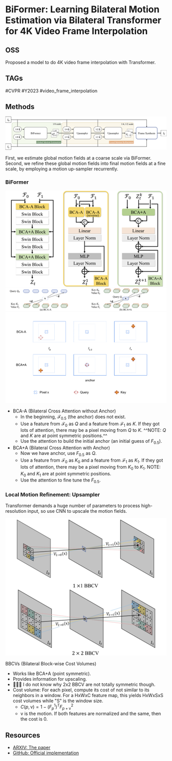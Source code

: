 # BiFormer: Learning Bilateral Motion Estimation via Bilateral Transformer for 4K Video Frame Interpolation

## OSS

Proposed a model to do 4K video frame interpolation with Transformer.

## TAGs

#CVPR #Y2023 #video_frame_interpolation

## Methods

![](./assets/architecture.png)

First, we estimate global motion fields at a coarse scale via BiFormer. Second, we refine these global motion fields into final motion fields at a fine scale, by employing a motion up-sampler recurrently.

### BiFormer

![](./assets/biformer.png)
![](./assets/bcaa_1.png)
![](./assets/bcaa_2.png)

- BCA-A (Bilateral Cross Attention without Anchor)
    - In the beginning, $`\mathcal{F}_{0.5}`$ (the anchor) does not exist.
    - Use a feature from $`\mathcal{F}_{0}`$ as $`Q`$ and a feature from $`\mathcal{F}_{1}`$ as $`K`$. If they got lots of attention, there may be a pixel moving from $`Q`$ to $`K`$. ^^NOTE: $`Q`$ and  $`K`$ are at point symmetric positions.^^
    - Use the attention to build the initial anchor (an initial guess of $`F_{0.5}`$).
- BCA+A (Bilateral Cross Attention with Anchor)
    - Now we have anchor, use $`F_{0.5}`$ as $`Q`$.
    - Use a feature from $`\mathcal{F}_{0}`$ as $`K_0`$ and a feature from $`\mathcal{F}_{1}`$ as $`K_1`$. If they got lots of attention, there may be a pixel moving from $`K_0`$ to $`K_1`$. NOTE: $`K_0`$ and  $`K_1`$ are at point symmetric positions.
    - Use the attention to fine tune the $`F_{0.5}`$.

### Local Motion Refinement: Upsampler

Transformer demands a huge number of parameters to process high-resolution input, so use CNN to upscale the motion fields.

![](./assets/bbcv.png)

BBCVs (Bilateral Block-wise Cost Volumes)

- Works like BCA+A (point symmetric).
- Provides information for upscaling.
- 👨🏼‍🦲 I do not know why 2x2 BBCV are not totally symmetric though.
- Cost volume: For each pixel, compute its cost of not similar to its neighbors in a window. For a HxWxC feature map, this yields HxWxSxS cost volumes while "S" is the window size.
    - $`C(p, \text{v}) = 1 - (F^1_p)^T F^2_{p + \text{v}}`$
    - $`\text{v}`$ is the motion. If both features are normalized and the same, then the cost is 0.

## Resources

- [ARXIV: The paper](https://arxiv.org/abs/2304.02225)
- [GitHub: Official implementation](https://github.com/JunHeum/BiFormer)
